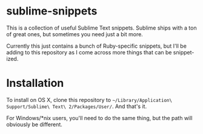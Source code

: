 sublime-snippets
================

This is a collection of useful Sublime Text snippets. Sublime ships with a ton of great ones, but sometimes you need just a bit more.

Currently this just contains a bunch of Ruby-specific snippets, but I'll be adding to this repository as I come across more things that can be snippet-ized.

# Installation

To install on OS X, clone this repository to `~/Library/Application\ Support/Sublime\ Text\ 2/Packages/User/`. And that's it.

For Windows/*nix users, you'll need to do the same thing, but the path will obviously be different.
